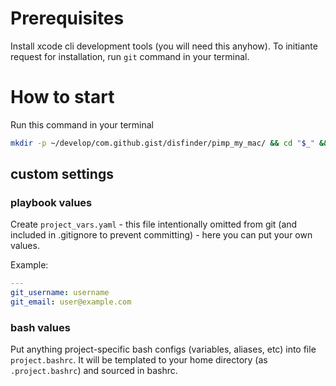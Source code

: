 # Prerequisites
Install xcode cli development tools (you will need this anyhow).
To initiante request for installation, run `git` command in your terminal.

# How to start

Run this command in your terminal
```bash
mkdir -p ~/develop/com.github.gist/disfinder/pimp_my_mac/ && cd "$_" && git clone https://gist.github.com/c407febdde166ebacf734bcd1ec268f6.git .
```
## custom settings
### playbook values
Create `project_vars.yaml` - this file intentionally omitted from git (and included in .gitignore to prevent committing) - here you can put your own values.

Example:
```yaml
---
git_username: username
git_email: user@example.com
```
### bash values
Put anything project-specific bash configs (variables, aliases, etc) into file `project.bashrc`. It will be templated to your home directory (as `.project.bashrc`) and sourced in bashrc.
